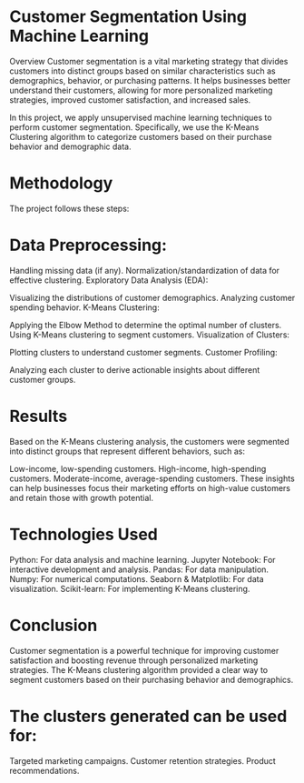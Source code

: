 # Customer Segmentation Using Machine Learning
Overview
Customer segmentation is a vital marketing strategy that divides customers into distinct groups based on similar characteristics such as demographics, behavior, or purchasing patterns. 
It helps businesses better understand their customers, allowing for more personalized marketing strategies, improved customer satisfaction, and increased sales.

In this project,
we apply unsupervised machine learning techniques to perform customer segmentation. Specifically, we use the K-Means Clustering algorithm to categorize customers based on their purchase behavior and demographic data.

# Methodology
The project follows these steps:

# Data Preprocessing:

Handling missing data (if any).
Normalization/standardization of data for effective clustering.
Exploratory Data Analysis (EDA):

Visualizing the distributions of customer demographics.
Analyzing customer spending behavior.
K-Means Clustering:

Applying the Elbow Method to determine the optimal number of clusters.
Using K-Means clustering to segment customers.
Visualization of Clusters:

Plotting clusters to understand customer segments.
Customer Profiling:

Analyzing each cluster to derive actionable insights about different customer groups.

# Results
Based on the K-Means clustering analysis, the customers were segmented into distinct groups that represent different behaviors, such as:

Low-income, low-spending customers.
High-income, high-spending customers.
Moderate-income, average-spending customers.
These insights can help businesses focus their marketing efforts on high-value customers and retain those with growth potential.

# Technologies Used
Python: For data analysis and machine learning.
Jupyter Notebook: For interactive development and analysis.
Pandas: For data manipulation.
Numpy: For numerical computations.
Seaborn & Matplotlib: For data visualization.
Scikit-learn: For implementing K-Means clustering.

# Conclusion
Customer segmentation is a powerful technique for improving customer satisfaction and boosting revenue through personalized marketing strategies. 
The K-Means clustering algorithm provided a clear way to segment customers based on their purchasing behavior and demographics.

# The clusters generated can be used for:

Targeted marketing campaigns.
Customer retention strategies.
Product recommendations.
